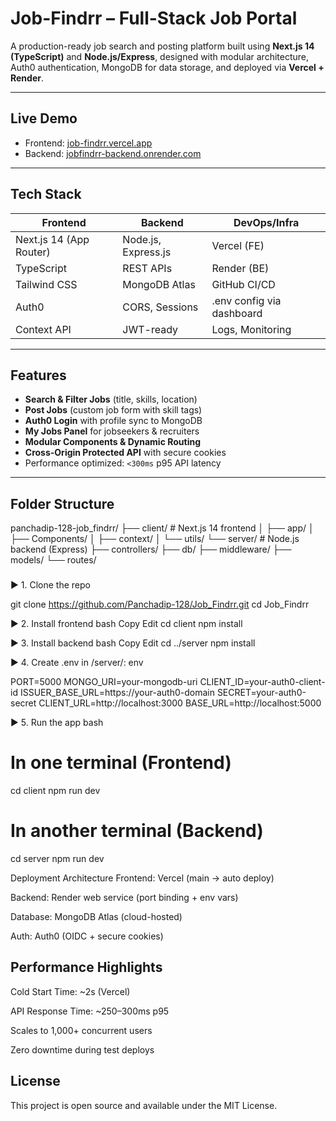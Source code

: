 #  Job-Findrr – Full-Stack Job Portal

A production-ready job search and posting platform built using **Next.js 14 (TypeScript)** and **Node.js/Express**, designed with modular architecture, Auth0 authentication, MongoDB for data storage, and deployed via **Vercel + Render**.

---

##  Live Demo

- Frontend: [job-findrr.vercel.app](https://job-findrr.vercel.app)  
- Backend: [jobfindrr-backend.onrender.com](https://jobfindrr-backend.onrender.com)

---

## Tech Stack

| Frontend           | Backend         | DevOps/Infra     |
|--------------------|------------------|------------------|
| Next.js 14 (App Router) | Node.js, Express.js | Vercel (FE)      |
| TypeScript         | REST APIs        | Render (BE)      |
| Tailwind CSS       | MongoDB Atlas    | GitHub CI/CD     |
| Auth0              | CORS, Sessions   | .env config via dashboard |
| Context API        | JWT-ready        | Logs, Monitoring |

---

##  Features

-  **Search & Filter Jobs** (title, skills, location)
-  **Post Jobs** (custom job form with skill tags)
-  **Auth0 Login** with profile sync to MongoDB
-  **My Jobs Panel** for jobseekers & recruiters
-  **Modular Components & Dynamic Routing**
-  **Cross-Origin Protected API** with secure cookies
-  Performance optimized: `<300ms` p95 API latency

---

##  Folder Structure

panchadip-128-job_findrr/
├── client/ # Next.js 14 frontend
│ ├── app/
│ ├── Components/
│ ├── context/
│ └── utils/
└── server/ # Node.js backend (Express)
├── controllers/
├── db/
├── middleware/
├── models/
└── routes/

### 
▶ 1. Clone the repo


git clone https://github.com/Panchadip-128/Job_Findrr.git
cd Job_Findrr 

 ▶ 2. Install frontend
bash
Copy
Edit
cd client
npm install

▶ 3. Install backend
bash
Copy
Edit
cd ../server
npm install

▶ 4. Create .env in /server/:
env

PORT=5000
MONGO_URI=your-mongodb-uri
CLIENT_ID=your-auth0-client-id
ISSUER_BASE_URL=https://your-auth0-domain
SECRET=your-auth0-secret
CLIENT_URL=http://localhost:3000
BASE_URL=http://localhost:5000

▶ 5. Run the app
bash

# In one terminal (Frontend)
cd client
npm run dev

# In another terminal (Backend)
cd server
npm run dev

Deployment Architecture
Frontend: Vercel (main → auto deploy)

Backend: Render web service (port binding + env vars)

Database: MongoDB Atlas (cloud-hosted)

Auth: Auth0 (OIDC + secure cookies)

## Performance Highlights
 Cold Start Time: ~2s (Vercel)

 API Response Time: ~250–300ms p95

 Scales to 1,000+ concurrent users

Zero downtime during test deploys



## License
This project is open source and available under the MIT License.



